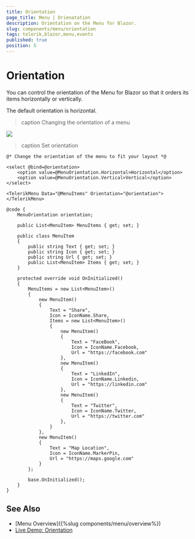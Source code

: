 ```yaml
---
title: Orientation
page_title: Menu | Orienatation
description: Orientation on the Menu for Blazor.
slug: components/menu/orientation
tags: telerik,blazor,menu,events
published: true
position: 5
---
```


# Orientation

You can control the orientation of the Menu for Blazor so that it orders its items horizontally or vertically.

The default orientation is horizontal.

>caption Changing the orientation of a menu

![](images/menu-change-orientation.gif)

>caption Set orientation

````CSHTML
@* Change the orientation of the menu to fit your layout *@

<select @bind=@orientation>
    <option value=@MenuOrientation.Horizontal>Horizontal</option>
    <option value=@MenuOrientation.Vertical>Vertical</option>
</select>

<TelerikMenu Data="@MenuItems" Orientation="@orientation">
</TelerikMenu>

@code {
    MenuOrientation orientation;

    public List<MenuItem> MenuItems { get; set; }

    public class MenuItem
    {
        public string Text { get; set; }
        public string Icon { get; set; }
        public string Url { get; set; }
        public List<MenuItem> Items { get; set; }
    }

    protected override void OnInitialized()
    {
        MenuItems = new List<MenuItem>()
        {
            new MenuItem()
            {
                Text = "Share",
                Icon = IconName.Share,
                Items = new List<MenuItem>()
                {
                    new MenuItem()
                    {
                        Text = "FaceBook",
                        Icon = IconName.Facebook,
                        Url = "https://facebook.com"
                    },
                    new MenuItem()
                    {
                        Text = "LinkedIn",
                        Icon = IconName.Linkedin,
                        Url = "https://linkedin.com"
                    },
                    new MenuItem()
                    {
                        Text = "Twitter",
                        Icon = IconName.Twitter,
                        Url = "https://twitter.com"
                    },
                }
            },
            new MenuItem()
            {
                Text = "Map Location",
                Icon = IconName.MarkerPin,
                Url = "https://maps.google.com"
            }
        };

        base.OnInitialized();
    }
}
````


## See Also

* [Menu Overview]({%slug components/menu/overview%})
* [Live Demo: Orientation](https://demos.telerik.com/blazor-ui/menu/orientation)
